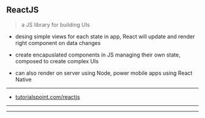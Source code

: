 
## ReactJS

> a JS library for building UIs

* desing simple views for each state in app, React will update and render right component on data changes

* create encapuslated components in JS managing their own state, composed to create complex UIs

* can also render on server using Node, power mobile apps using React Native

---

* [tutorialspoint.com/reactjs](./tutorialspoint.com/README.md)

---
---

